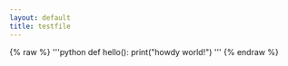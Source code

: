 ```yaml
---
layout: default
title: testfile
---
```

{% raw %}
'''python
def hello():
  print("howdy world!")
'''
{% endraw %}
